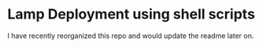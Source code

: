 # Lamp Deployment using shell scripts

I have recently reorganized this repo and would update the readme later on. 
